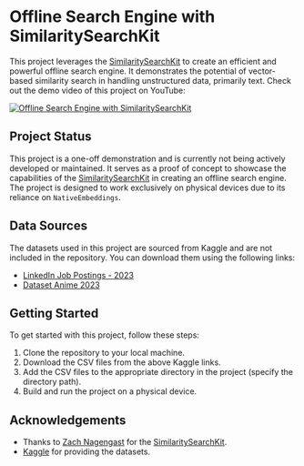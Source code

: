 # Offline Search Engine with SimilaritySearchKit

This project leverages the [SimilaritySearchKit](https://github.com/ZachNagengast/similarity-search-kit) to create an efficient and powerful offline search engine. It demonstrates the potential of vector-based similarity search in handling unstructured data, primarily text. Check out the demo video of this project on YouTube:

[![Offline Search Engine with SimilaritySearchKit](https://img.youtube.com/vi/3MC0TqKbGS8/0.jpg)](https://youtu.be/3MC0TqKbGS8?si=04wQL7OdgO8_T0Om)

## Project Status
This project is a one-off demonstration and is currently not being actively developed or maintained. It serves as a proof of concept to showcase the capabilities of the [SimilaritySearchKit](https://github.com/ZachNagengast/similarity-search-kit) in creating an offline search engine. The project is designed to work exclusively on physical devices due to its reliance on `NativeEmbeddings`.

## Data Sources
The datasets used in this project are sourced from Kaggle and are not included in the repository. You can download them using the following links:
- [LinkedIn Job Postings - 2023](https://www.kaggle.com/datasets/arshkon/linkedin-job-postings)
- [Dataset Anime 2023](https://www.kaggle.com/datasets/jiahaoyan233/dataset-anime-2023)

## Getting Started
To get started with this project, follow these steps:
1. Clone the repository to your local machine.
2. Download the CSV files from the above Kaggle links.
3. Add the CSV files to the appropriate directory in the project (specify the directory path).
4. Build and run the project on a physical device.

## Acknowledgements
- Thanks to [Zach Nagengast](https://github.com/ZachNagengast) for the [SimilaritySearchKit](https://github.com/ZachNagengast/similarity-search-kit).
- [Kaggle](https://kaggle.com) for providing the datasets.
